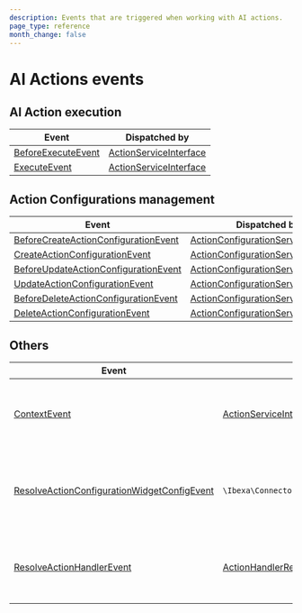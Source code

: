```yaml
---
description: Events that are triggered when working with AI actions.
page_type: reference
month_change: false
---
```


# AI Actions events

## AI Action execution

| Event | Dispatched by |
|---|---|
|[BeforeExecuteEvent](/api/php_api/php_api_reference/classes/Ibexa-Contracts-ConnectorAi-Action-Event-BeforeExecuteEvent.html)|[ActionServiceInterface](/api/php_api/php_api_reference/classes/Ibexa-Contracts-ConnectorAi-ActionServiceInterface.html)|
|[ExecuteEvent](/api/php_api/php_api_reference/classes/Ibexa-Contracts-ConnectorAi-Action-Event-ExecuteEvent.html)|[ActionServiceInterface](/api/php_api/php_api_reference/classes/Ibexa-Contracts-ConnectorAi-ActionServiceInterface.html)|

## Action Configurations management

| Event | Dispatched by |
|---|---|
|[BeforeCreateActionConfigurationEvent](/api/php_api/php_api_reference/classes/Ibexa-Contracts-ConnectorAi-ActionConfiguration-Event-BeforeCreateActionConfigurationEvent.html)|[ActionConfigurationServiceInterface](/api/php_api/php_api_reference/classes/Ibexa-Contracts-ConnectorAi-ActionConfigurationServiceInterface.html)|
|[CreateActionConfigurationEvent](/api/php_api/php_api_reference/classes/Ibexa-Contracts-ConnectorAi-ActionConfiguration-Event-CreateActionConfigurationEvent.html)|[ActionConfigurationServiceInterface](/api/php_api/php_api_reference/classes/Ibexa-Contracts-ConnectorAi-ActionConfigurationServiceInterface.html)|
|[BeforeUpdateActionConfigurationEvent](/api/php_api/php_api_reference/classes/Ibexa-Contracts-ConnectorAi-ActionConfiguration-Event-BeforeUpdateActionConfigurationEvent.html)|[ActionConfigurationServiceInterface](/api/php_api/php_api_reference/classes/Ibexa-Contracts-ConnectorAi-ActionConfigurationServiceInterface.html)|
|[UpdateActionConfigurationEvent](/api/php_api/php_api_reference/classes/Ibexa-Contracts-ConnectorAi-ActionConfiguration-Event-UpdateActionConfigurationEvent.html)|[ActionConfigurationServiceInterface](/api/php_api/php_api_reference/classes/Ibexa-Contracts-ConnectorAi-ActionConfigurationServiceInterface.html)|
|[BeforeDeleteActionConfigurationEvent](/api/php_api/php_api_reference/classes/Ibexa-Contracts-ConnectorAi-ActionConfiguration-Event-BeforeDeleteActionConfigurationEvent.html)|[ActionConfigurationServiceInterface](/api/php_api/php_api_reference/classes/Ibexa-Contracts-ConnectorAi-ActionConfigurationServiceInterface.html)|
|[DeleteActionConfigurationEvent](/api/php_api/php_api_reference/classes/Ibexa-Contracts-ConnectorAi-ActionConfiguration-Event-DeleteActionConfigurationEvent.html)|[ActionConfigurationServiceInterface](/api/php_api/php_api_reference/classes/Ibexa-Contracts-ConnectorAi-ActionConfigurationServiceInterface.html)|

## Others

| Event | Dispatched by | Description |
|---|---|---|
| [ContextEvent](/api/php_api/php_api_reference/classes/Ibexa-Contracts-ConnectorAi-Events-ContextEvent.html)| [ActionServiceInterface](/api/php_api/php_api_reference/classes/Ibexa-Contracts-ConnectorAi-ActionServiceInterface.html) | Pass additional options to the System Context before an AI Action is executed |
| [ResolveActionConfigurationWidgetConfigEvent](/api/php_api/php_api_reference/classes/Ibexa-Contracts-ConnectorAi-Events-ResolveActionConfigurationWidgetConfigEvent.html)| `\Ibexa\ConnectorAi\Twig\ActionConfigurationWidgetConfigExtension::renderActionConfigurationWidgetConfig()` | Modify the Action Type configuration returned from the [ibexa_ai_config Twig function](ai_actions_twig_functions.md) |
| [ResolveActionHandlerEvent](/api/php_api/php_api_reference/classes/Ibexa-Contracts-ConnectorAi-Events-ResolveActionHandlerEvent.html)| [ActionHandlerResolverInterface](/api/php_api/php_api_reference/classes/Ibexa-Contracts-ConnectorAi-Action-ActionHandlerResolverInterface.html) | Hook into the process of choosing a Handler to execute an AI Action |
